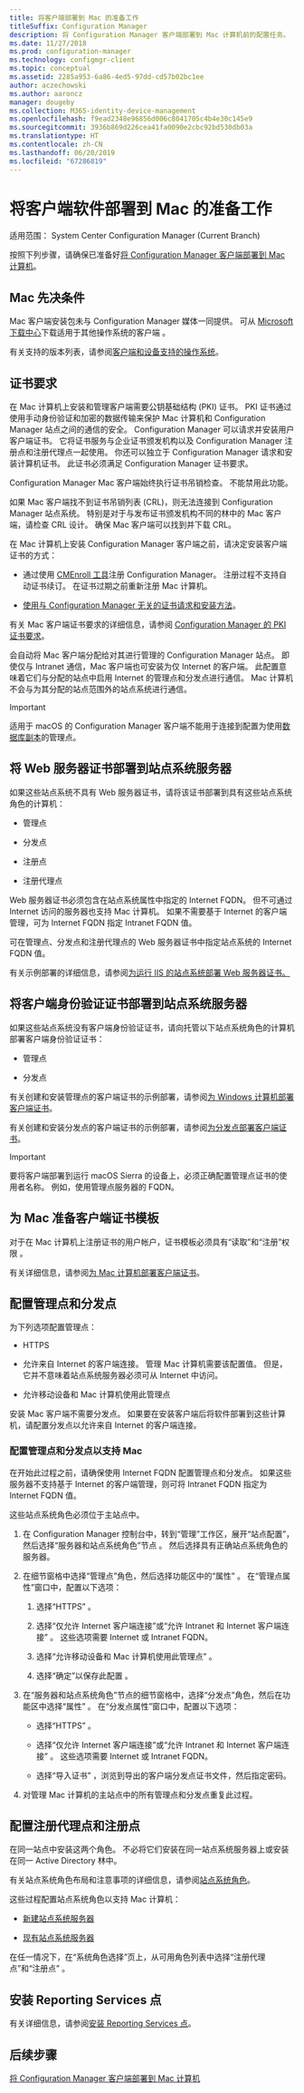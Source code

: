 ```yaml
---
title: 将客户端部署到 Mac 的准备工作
titleSuffix: Configuration Manager
description: 将 Configuration Manager 客户端部署到 Mac 计算机前的配置任务。
ms.date: 11/27/2018
ms.prod: configuration-manager
ms.technology: configmgr-client
ms.topic: conceptual
ms.assetid: 2285a953-6a86-4ed5-97dd-cd57b02bc1ee
author: aczechowski
ms.author: aaroncz
manager: dougeby
ms.collection: M365-identity-device-management
ms.openlocfilehash: f9ead2348e96856d006c8041705c4b4e30c145e9
ms.sourcegitcommit: 3936b869d226cea41fa0090e2cbc92bd530db03a
ms.translationtype: HT
ms.contentlocale: zh-CN
ms.lasthandoff: 06/20/2019
ms.locfileid: "67286819"
---
```

# <a name="prepare-to-deploy-client-software-to-macs"></a>将客户端软件部署到 Mac 的准备工作

适用范围：  System Center Configuration Manager (Current Branch)

按照下列步骤，请确保已准备好[将 Configuration Manager 客户端部署到 Mac 计算机](/sccm/core/clients/deploy/deploy-clients-to-macs)。



## <a name="mac-prerequisites"></a>Mac 先决条件

Mac 客户端安装包未与 Configuration Manager 媒体一同提供。 可从 [Microsoft 下载中心](http://go.microsoft.com/fwlink/?LinkID=525184)下载适用于其他操作系统的客户端  。  

有关支持的版本列表，请参阅[客户端和设备支持的操作系统](/sccm/core/plan-design/configs/supported-operating-systems-for-clients-and-devices#mac-computers)。



## <a name="certificate-requirements"></a>证书要求

在 Mac 计算机上安装和管理客户端需要公钥基础结构 (PKI) 证书。 PKI 证书通过使用手动身份验证和加密的数据传输来保护 Mac 计算机和 Configuration Manager 站点之间的通信的安全。 Configuration Manager 可以请求并安装用户客户端证书。 它将证书服务与企业证书颁发机构以及 Configuration Manager 注册点和注册代理点一起使用。 你还可以独立于 Configuration Manager 请求和安装计算机证书。 此证书必须满足 Configuration Manager 证书要求。  

Configuration Manager Mac 客户端始终执行证书吊销检查。 不能禁用此功能。  

如果 Mac 客户端找不到证书吊销列表 (CRL)，则无法连接到 Configuration Manager 站点系统。 特别是对于与发布证书颁发机构不同的林中的 Mac 客户端，请检查 CRL 设计。 确保 Mac 客户端可以找到并下载 CRL。  

在 Mac 计算机上安装 Configuration Manager 客户端之前，请决定安装客户端证书的方式：  

-   通过使用 [CMEnroll 工具](/sccm/core/clients/deploy/deploy-clients-to-macs#client-and-certificate-automation-with-cmenroll)注册 Configuration Manager。 注册过程不支持自动证书续订。 在证书过期之前重新注册 Mac 计算机。  

-   [使用与 Configuration Manager 无关的证书请求和安装方法](/sccm/core/clients/deploy/deploy-clients-to-macs#bkmk_external)。  

有关 Mac 客户端证书要求的详细信息，请参阅 [Configuration Manager 的 PKI 证书要求](/sccm/core/plan-design/network/pki-certificate-requirements)。  

会自动将 Mac 客户端分配给对其进行管理的 Configuration Manager 站点。 即使仅与 Intranet 通信，Mac 客户端也可安装为仅 Internet 的客户端。 此配置意味着它们与分配的站点中启用 Internet 的管理点和分发点进行通信。 Mac 计算机不会与为其分配的站点范围外的站点系统进行通信。  

> [!IMPORTANT]  
>  适用于 macOS 的 Configuration Manager 客户端不能用于连接到配置为使用[数据库副本](/sccm/core/servers/deploy/configure/database-replicas-for-management-points)的管理点。  



## <a name="deploy-a-web-server-certificate-to-site-system-servers"></a>将 Web 服务器证书部署到站点系统服务器  

如果这些站点系统不具有 Web 服务器证书，请将该证书部署到具有这些站点系统角色的计算机：  

-   管理点  

-   分发点  

-   注册点  

-   注册代理点  

Web 服务器证书必须包含在站点系统属性中指定的 Internet FQDN。 但不可通过 Internet 访问的服务器也支持 Mac 计算机。 如果不需要基于 Internet 的客户端管理，可为 Internet FQDN 指定 Intranet FQDN 值。  

可在管理点、分发点和注册代理点的 Web 服务器证书中指定站点系统的 Internet FQDN 值。

有关示例部署的详细信息，请参阅[为运行 IIS 的站点系统部署 Web 服务器证书。](/sccm/core/plan-design/network/example-deployment-of-pki-certificates#BKMK_webserver2008_cm2012)  



## <a name="deploy-a-client-authentication-certificate-to-site-system-servers"></a>将客户端身份验证证书部署到站点系统服务器  

如果这些站点系统没有客户端身份验证证书，请向托管以下站点系统角色的计算机部署客户端身份验证证书：  

-   管理点  

-   分发点  

有关创建和安装管理点的客户端证书的示例部署，请参阅[为 Windows 计算机部署客户端证书](/sccm/core/plan-design/network/example-deployment-of-pki-certificates#BKMK_client2008_cm2012)。  

有关创建和安装分发点的客户端证书的示例部署，请参阅[为分发点部署客户端证书](/sccm/core/plan-design/network/example-deployment-of-pki-certificates#BKMK_clientdistributionpoint2008_cm2012)。  

> [!IMPORTANT]  
>  要将客户端部署到运行 macOS Sierra 的设备上，必须正确配置管理点证书的使用者名称。 例如，使用管理点服务器的 FQDN。  



## <a name="prepare-the-client-certificate-template-for-macs"></a>为 Mac 准备客户端证书模板  

对于在 Mac 计算机上注册证书的用户帐户，证书模板必须具有“读取”和“注册”权限   。  

有关详细信息，请参阅[为 Mac 计算机部署客户端证书](/sccm/core/plan-design/network/example-deployment-of-pki-certificates#BKMK_MacClient_SP1)。  



## <a name="configure-the-management-point-and-distribution-point"></a>配置管理点和分发点  

为下列选项配置管理点：  

-   HTTPS  

-   允许来自 Internet 的客户端连接。 管理 Mac 计算机需要该配置值。 但是，它并不意味着站点系统服务器必须可从 Internet 中访问。  

-   允许移动设备和 Mac 计算机使用此管理点  

安装 Mac 客户端不需要分发点。 如果要在安装客户端后将软件部署到这些计算机，请配置分发点以允许来自 Internet 的客户端连接。  


### <a name="to-configure-management-points-and-distribution-points-to-support-macs"></a>配置管理点和分发点以支持 Mac  

在开始此过程之前，请确保使用 Internet FQDN 配置管理点和分发点。 如果这些服务器不支持基于 Internet 的客户端管理，则可将 Intranet FQDN 指定为 Internet FQDN 值。

这些站点系统角色必须位于主站点中。  

1.  在 Configuration Manager 控制台中，转到“管理”工作区，展开“站点配置”，然后选择“服务器和站点系统角色”节点    。 然后选择具有正确站点系统角色的服务器。  

2.  在细节窗格中选择“管理点”角色，然后选择功能区中的“属性”   。 在“管理点属性”窗口中，配置以下选项：   

    1.  选择“HTTPS”  。  

    2.  选择“仅允许 Internet 客户端连接”或“允许 Intranet 和 Internet 客户端连接”   。 这些选项需要 Internet 或 Intranet FQDN。  

    3.  选择“允许移动设备和 Mac 计算机使用此管理点”  。  

    4. 选择“确定”以保存此配置  。  

3.  在“服务器和站点系统角色”节点的细节窗格中，选择“分发点”角色，然后在功能区中选择“属性”   。 在“分发点属性”窗口中，配置以下选项：   

    -   选择“HTTPS”  。  

    -   选择“仅允许 Internet 客户端连接”或“允许 Intranet 和 Internet 客户端连接”   。 这些选项需要 Internet 或 Intranet FQDN。  

    -   选择“导入证书”  ，浏览到导出的客户端分发点证书文件，然后指定密码。  

4.  对管理 Mac 计算机的主站点中的所有管理点和分发点重复此过程。  



## <a name="configure-the-enrollment-proxy-point-and-the-enrollment-point"></a>配置注册代理点和注册点  

在同一站点中安装这两个角色。 不必将它们安装在同一站点系统服务器上或安装在同一 Active Directory 林中。  

有关站点系统角色布局和注意事项的详细信息，请参阅[站点系统角色](/sccm/core/plan-design/hierarchy/plan-for-site-system-servers-and-site-system-roles#bkmk_planroles)。  

这些过程配置站点系统角色以支持 Mac 计算机：   

-   [新建站点系统服务器](/sccm/core/servers/deploy/configure/install-site-system-roles#to-install-site-system-roles-on-a-new-site-system-server)  

-   [现有站点系统服务器](/sccm/core/servers/deploy/configure/install-site-system-roles#bkmk_Install)    

在任一情况下，在“系统角色选择”页上，从可用角色列表中选择“注册代理点”和“注册点”    。  



## <a name="install-the-reporting-services-point"></a>安装 Reporting Services 点  

有关详细信息，请参阅[安装 Reporting Services 点](/sccm/core/servers/manage/configuring-reporting)。  



## <a name="next-steps"></a>后续步骤

[将 Configuration Manager 客户端部署到 Mac 计算机](/sccm/core/clients/deploy/deploy-clients-to-macs)  
